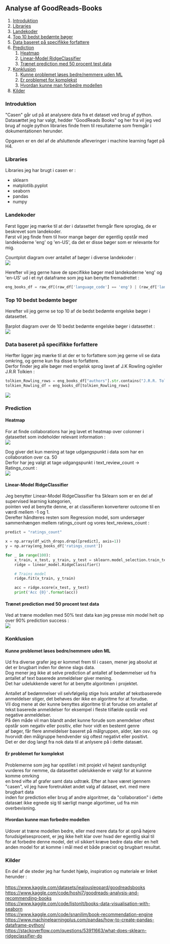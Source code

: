 ## Analyse af GoodReads-Books

1. [Introduktion](#introduktion)
2. [Libraries](#libraries)
3. [Landekoder](#landekoder)
4. [Top 10 bedst bedømte bøger](#top-10-bedst-bedømte-bøger)
5. [Data baseret på specifikke forfattere](#data-baseret-på-specifikke-forfattere)
6. [Prediction](#prediction)
   1. [Heatmap](#heatmap)
   2. [Linear-Model RidgeClassifier](#linear-Model-ridgeClassifier)
   2. [Trænet prediction med 50 procent test data](#trænet-prediction-med-50-procent-test-data)
7. [Konklusion](#konklusion)
   1. [Kunne problemet løses bedre/nemmere uden ML](#kunne-problemet-løses-bedre/nemmere-uden-ML)
   2. [Er problemet for komplekst](#er-problemet-for-komplekst)
   3. [Hvordan kunne man forbedre modellen](#hvordan-kunne-man-forbedre-modellen)
8. [Kilder](#kilder)


### Introduktion
"Casen" går ud på at analysere data fra et dataset ved brug af python.<br/>
Datasættet jeg har valgt, hedder "GoodReads Books" og her fra vil jeg ved brug af nogle python libraries finde frem til resultaterne som fremgår i dokumentationen herunder.

Opgaven er en del af de afsluttende afleveringer i machine learning faget på H4.

### Libraries
Libraries jeg har brugt i casen er :<br/>
<ul>
    <li>sklearn</li>
    <li>matplotlib.pyplot</li>
    <li>seaborn</li>
    <li>pandas</li>
    <li>numpy</li>
</ul>

### Landekoder
Først ligger jeg mærke til at der i datasettet fremgår flere sproglag, de er beskrevet som landekoder.<br/>
Først vil jeg finde frem til hvor mange bøger der egentlig opstår med landekoderne 'eng' og 'en-US', da det er disse bøger som er relevante for mig.

Countplot diagram over antallet af bøger i diverse landekoder :<br/>
![](img/language_codes.png)<br/>

Herefter vil jeg gerne have de specifikke bøger med landekoderne 'eng' og 'en-US' ud i et nyt dataframe som jeg kan benytte fremadrettet :
````python
eng_books_df = raw_df[(raw_df['language_code'] == 'eng') | (raw_df['language_code'] == 'en-US')]
````

### Top 10 bedst bedømte bøger

Herefter vil jeg gerne se top 10 af de bedst bedømte engelske bøger i datasettet.

Barplot diagram over de 10 bedst bedømte engelske bøger i datasettet :<br/>
![](img/top_rated_eng_books.png)

### Data baseret på specifikke forfattere

Herfter ligger jeg mærke til at der er to forfattere som jeg gerne vil se data omkring, og gerne kun fra disse to forfattere.<br/>
Derfor finder jeg alle bøger med engelsk sprog lavet af J.K Rowling og/eller J.R.R Tolkien :<br/>
````python
tolkien_Rowling_rows = eng_books_df["authors"].str.contains("J.R.R. Tolkien|J.K. Rowling")
tolkien_Rowling_df = eng_books_df[tolkien_Rowling_rows]
````
![](img/Tolkien_Rowling_books.png)

### Prediction

#### Heatmap
For at finde collaborations har jeg lavet et heatmap over colonner i datasettet som indeholder relevant information :<br/>
![](img/heatmap.png)<br/>

Dog giver det kun mening at tage udgangspunkt i data som har en collaboration over ca. 50<br/>
Derfor har jeg valgt at tage udgangspunkt i text_review_count -> Ratings_count :<br/>
![](img/heatmap_ratings_reviews.png)<br/>

#### Linear-Model RidgeClassifier
Jeg benytter Linear-Model RidgeClassifier fra Sklearn som er en del af supervised learning kategorien, <br/>
pointen ved at benytte denne, er at classifieren konverterer outcome til en værdi mellem -1 og 1. <br/>
Derefter håndteres resten som Regression model, som undersøger sammenhængen mellem ratings_count og vores text_reviews_count :

```python
predict = "ratings_count"

x = np.array(df_with_drops.drop([predict], axis=1))
y = np.array(eng_books_df['ratings_count'])

for _ in range(100):
    x_train, x_test, y_train, y_test = sklearn.model_selection.train_test_split(x, y, test_size=0.7)
    ridge = linear_model.RidgeClassifier()

    # Trains model
    ridge.fit(x_train, y_train)

    acc = ridge.score(x_test, y_test)
    print('Acc {0}'.format(acc))
```

#### Trænet prediction med 50 procent test data

Ved at træne modellen med 50% test data kan jeg presse min model helt op over 90% prediction success :<br>
![](img/prediction_trained.png)


### Konklusion

#### Kunne problemet løses bedre/nemmere uden ML

Ud fra diverse grafer jeg er kommet frem til i casen, mener jeg absolut at det er brugbart inden for denne slags data. <br/>
Dog mener jeg ikke at selve prediction af antallet af bedømmelser ud fra antallet af text baserede anmeldelser giver mening. <br/>
Det har udelukkende været for at benytte algoritmen i projektet.

Antallet af bedømmelser vil selvfølgelig stige hvis antallet af tekstbaserede anmeldelser stiger, det behøves der ikke en algoritme for at forudse.<br/>
Vil dog mene at der kunne benyttes algoritme til at forudse om antallet af tekst baserede anmeldelser for eksempel i fleste tilfælde opstår ved negative anmeldelser. <br/>
På den måde vil man blandt andet kunne forude som anemdelser oftest opstår som negativ eller positiv, eller hvor vidt en bestemt genre<br/>
af bøger, får flere anmeldelser baseret på målgruppen, alder, køn osv. og hvorvidt den målgruppe hendvender sig oftest negativt eller positivt. <br/>
Det er der dog langt fra nok data til at anlysere på i dette datasæt.

#### Er problemet for komplekst

Problemerne som jeg har opstillet i mit projekt vil højest sandsynligt vurderes for nemme, da datasettet udelukkende er valgt for at kunnne komme omrking <br/>
en bred vifte af grafer samt data udtræk. Efter at have været igennem "casen", vil jeg have foretrukket andet valg af dataset, evt. med mere brugbart data <br/>
inden for prediction eller brug af andre algoritmer, da "collaboration" i dette datasæt ikke egnede sig til særligt mange algortimer, ud fra min overbevisning.

#### Hvordan kunne man forbedre modellen

Udover at træne modellen bedre, eller med mere data for at opnå højere forudsigelsesprocent, er jeg ikke helt klar over hvad der egentlig skal til <br/>
for at forbedre denne model, det vil sikkert kræve bedre data eller en helt anden model for at komme i mål med et både præcist og brugbart resultat.

### Kilder
En del af de steder jeg har fundet hjælp, inspiration og materiale er linket herunder :<br/><br/>
https://www.kaggle.com/datasets/jealousleopard/goodreadsbooks <br/>
https://www.kaggle.com/code/hoshi7/goodreads-analysis-and-recommending-books <br/>
https://www.kaggle.com/code/listonlt/books-data-visualisation-with-seaborn <br/>
https://www.kaggle.com/code/snanilim/book-recommendation-engine <br/>
https://www.machinelearningplus.com/pandas/how-to-create-pandas-dataframe-python/ <br/>
https://stackoverflow.com/questions/53911663/what-does-sklearn-ridgeclassifier-do
